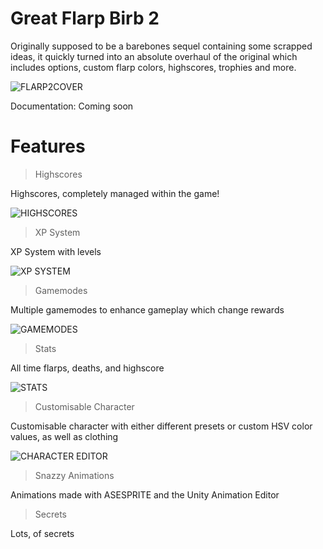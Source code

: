 # Great Flarp Birb 2
Originally supposed to be a barebones sequel containing some scrapped ideas, it quickly turned into an absolute overhaul of the original which includes options, custom flarp colors, highscores, trophies and more.

![FLARP2COVER](https://img.itch.zone/aW1nLzE3OTY5NzQyLnBuZw==/347x500/V%2B52PG.png)

Documentation:
Coming soon

# Features

> Highscores

Highscores, completely managed within the game!

![HIGHSCORES](https://cdn.discordapp.com/attachments/999980642546761798/1296515766555901952/image.png?ex=671291e6&is=67114066&hm=e0347d94a2d06ea5bd2fa229f64e63c6f68c44790478ba180e061bc416f4a526&)

> XP System

XP System with levels

![XP SYSTEM](https://cdn.discordapp.com/attachments/999980642546761798/1296516012166086666/image.png?ex=67129221&is=671140a1&hm=d4578293fd76bdbb483146aa554a29559b03d55f691f06272367485e0c35ff54&)

> Gamemodes

Multiple gamemodes to enhance gameplay which change rewards

![GAMEMODES](https://cdn.discordapp.com/attachments/999980642546761798/1296516411035881633/image.png?ex=67129280&is=67114100&hm=c2d360c74ded18ced49140467e90c3d22d68961811b97c94d262fcabdacc3cc7)

> Stats

All time flarps, deaths, and highscore

![STATS](https://cdn.discordapp.com/attachments/999980642546761798/1296516753807118418/image.png?ex=6719d312&is=67188192&hm=fa865b9f783102b6898ca6a1f171186b870453653d2fbc6ce6d072c42ce8051b&)

> Customisable Character

Customisable character with either different presets or custom HSV color values, as well as clothing

![CHARACTER EDITOR](https://cdn.discordapp.com/attachments/999980642546761798/1296517007730282568/image.png?ex=6712930e&is=6711418e&hm=40e04e8b45718f1bf710a95f4215eff9713cb66a0598731fce33e4c6dc4bff14&)

> Snazzy Animations

Animations made with ASESPRITE and the Unity Animation Editor

> Secrets

Lots, of secrets
